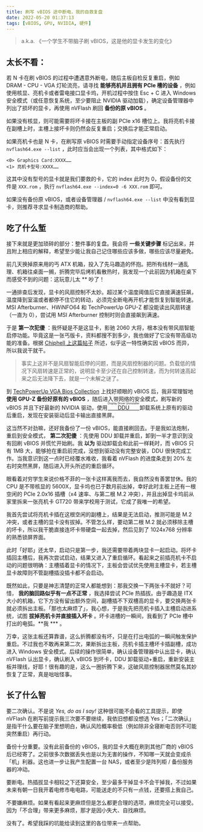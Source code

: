 ```yaml
---
title: 刷写 vBIOS 途中断电，我的自救复盘
date: 2022-05-20 01:37:13
tags: [vBIOS, GPU, NVIDIA, 硬件]
---
```


> a.k.a. 《一个学生不带脑子刷 vBIOS，这是他的显卡发生的变化》

## 太长不看：

若 N 卡在刷 vBIOS 的过程中遭遇意外断电，随后主板自检反复重启，例如 DRAM - CPU - VGA 灯轮流亮，请寻找 **能够亮机并且拥有 PCIe 槽的设备** ，例如使用核显、亮机卡或者雷电接口显卡坞，开机过程中按住 Esc + C 进入 Windows 安全模式（或任意恢复系统，至少要阻止 NVIDIA 驱动加载），确定设备管理器中列出了损坏的显卡，再使用 nVFlash 刷回 **备份的原 vBIOS** 。

如果没有核显，则可能需要将坏卡接在主板的副 PCIe x16 槽位上。我将亮机卡接在副槽上时，主槽上接坏卡则仍然会反复重启；交换后才能正常启动。

如果亮机卡也是 N 卡，在刷写原 vBIOS 时需要手动指定设备序号：首先执行 `nvflash64.exe --list` ，此时应当会出现一个列表，其中格式如下：

<!-- more -->

```
<0> Graphics Card:XXXX……
<1> 亮机卡型号:XXXX……
```

这其中没有型号的显卡就是我们要救的卡，它的 index 此时为 0，假设备份的文件是 `XXX.rom` ，执行 `nvflash64.exe --index=0 -6 XXX.rom` 即可。

如果没有备份原 vBIOS，或者设备管理器 / `nvflash64.exe --list` 中没有看到显卡，则推荐寻求显卡制造商的帮助。

## 吃了什么堑

接下来就是更加琐碎的部分：整件事的复盘。我会将 **一些关键步骤** 标记出来，并且附上相应的解释，希望至少能让我自己记住哪些应该多做，哪些应该尽量避免。

前几天换掉原来用的丐 ATX 机箱，投入了先马趣造的怀抱。把所有线材一通乱理、机箱往桌面一搁，折腾完毕后烤机看散热时，我发现一个此前因为机箱在桌下而感受不到的问题：这玩意儿太 ** 吵了！

一通排查后发现，显卡的风扇控制不太妙。超过某个温度阈值后它直接满速狂飙，温度降到室温或者都停不住它的转动，必须完全断电再开机才能恢复到智能转速。MSI Afterburner、HWiNFO64 和 TechPowerUp GPU-Z 都没能读出风扇转速（一直为 0），尝试用 MSI Afterburner 控制时则会直接飙到满速。

于是 **第一次犯傻** ：我怀疑是不是这显卡，影驰 2060 大将，根本没有带风扇智能启停功能。毕竟这是一张丐版卡，资料都搜不到多少，我也做好了它没有带高级功能的准备。根据 [Chiphell 上这篇帖子](https://www.chiphell.com/thread-1925230-1-1.html) 所述，似乎这一特性确实因 vBIOS 而异，所以我说干就干。

> 事实上这并不是风扇智能启停的问题，而是风扇控制器的问题。负载低的情况下风扇转速是正常的，说明显卡至少还在自己控制转速，而为何转速高起来之后无法降下去，就是一个未解之谜了。

到 [TechPowerUp VGA Bios Collection](https://www.techpowerup.com/vgabios/) 上找好顺眼的 vBIOS 后，我非常理智地 **使用 GPU-Z 备份好原有的 vBIOS** ，随后进入带网络的安全模式，刷写新的 vBIOS 并且下好最新的 NVIDIA 驱动，使用 [<ruby><rb>DDU</rb><rt>Display Driver Uninstaller</rt></ruby>](https://www.guru3d.com/files-details/display-driver-uninstaller-download.html) 卸载系统上原有的驱动后重启，发现在安装驱动后显卡输出直接黑屏。

这当然不对劲嘛，还好我备份了一份 vBIOS，能直接刷回去。于是我如法炮制，重启到安全模式， **第二次犯傻** ：先使用 DDU 卸载并重启，卸到一半才意识到没有回刷 vBIOS 并慌忙开始刷。我 **以为** 驱动卸载会和此前一样耗时，而 vBIOS 只有 1MB 大，能够抢在重启前完成，没想到驱动没有完整安装，DDU 很快完成工作。当我意识到这一点时已经覆水难收，我看着 nVFlash 的进度条走到 20% 左右时突然黑屏，随后进入开头所述的重启循环。

眼看着对穷学生来说价格不菲的一张卡这样离我而去，我自然没有善罢甘休。我的 CPU 是不带核显的 5600X，显卡坞也已于数月前出掉，幸好此时主板上还有一根空闲的 PCIe 2.0x16 插槽（x4 速率、与第二根 M.2 冲突），并且出掉显卡坞前从家里拆来一张亮机卡 GT720 带来学校用于测试，它成了我唯一的希望。

我首先尝试将亮机卡插在这根空闲的副槽上，结果是无法启动，推测可能是 M.2 冲突，或者主槽的显卡没有拔掉。不管怎么样，要动第二根 M.2 就必须移除主槽的坏卡，所以我干脆直接连坏卡带硬盘一起去掉，然后见到了 1024x768 分辨率的熟悉锁屏界面。

此时「好耶」还太早，启动只是第一步，我还需要带着两块显卡一起启动。将坏卡插回主槽后，我再次尝试启动，结果又进入了重启循环。看起来之前插亮机卡不启动的问题很明确：主槽插着显卡的情况下，主板会尝试优先使用主槽显卡，若主槽显卡故障则不管副槽插没插卡都不会启动。

既然如此，只要是神志清楚的正常人都能想到：那我交换一下两张卡不就好？可惜， **我的脑回路似乎有一点不正常** ，我选择尝试 PCIe 热插拔。由于趣造是 ITX 大小的机箱，它下方没有留出额外空间，副槽插不下双槽高的显卡，要交换两张卡就必须拆出主板。「那也太麻烦了」，我心想，于是我先把亮机卡插入主槽启动进系统，试图 **拔掉亮机卡并直接插入坏卡** 。坏卡进槽的一瞬间，我看到了 PCIe 槽中打出的电弧。**我 *** 。

万幸，这张主板还算靠谱，这么折腾都没有坏，只是在打出电弧的一瞬间触发保护重启。不过我也不敢再来第二次，果断拆出主板，亮机卡插主槽坏卡插副槽，成功进入 Windows 安全模式。后续的操作很简单，确认设备管理器中认出显卡，确认 nVFlash 认出显卡，确认刷入 vBIOS 到坏卡，DDU 卸载驱动+重启，重新安装主板并理线，好耶！很有趣的是，这么一圈折腾下来，这破风扇控制器居然莫名其妙恢复了正常，真是咄咄怪事。

## 长了什么智

要二次确认。不是说 *Yes, do as I say!* 这种很可能不会看的工具提示，即使 nVFlash 在刷写前提示我三次要不要继续，我依旧想都没想选 Yes；「二次确认」是指干什么要在脑子里想明白，确认风险概率极低（例如除非全寝断电否则不可能突然重启）再行动。

备份十分重要。没有此前备份的 vBIOS，我的显卡大概在刷到其他厂商的 vBIOS 后已经寄了。之前很多次数据丢失也是以为无害的操作，不知哪一天就会变成杀「机」利器。这也进一步让我产生配置一台 NAS，或者至少是阵列柜 / 备份服务器的冲动。

要断电。热插拔显卡相较之下还算安全，至少最多干掉显卡不会干掉我，不过如果未来有朝一日我开着电修市电电路，可能送走的不只有一点钱，还要搭上我自己。

不要嫌麻烦。如果有看起来更麻烦但是怎么都更合理的选项，麻烦完全可以接受。因为「不合理」带来更多麻烦，那才是因小失大、自找麻烦。

没有了。希望我踩的坑能给读到这里的各位带来一点帮助。
